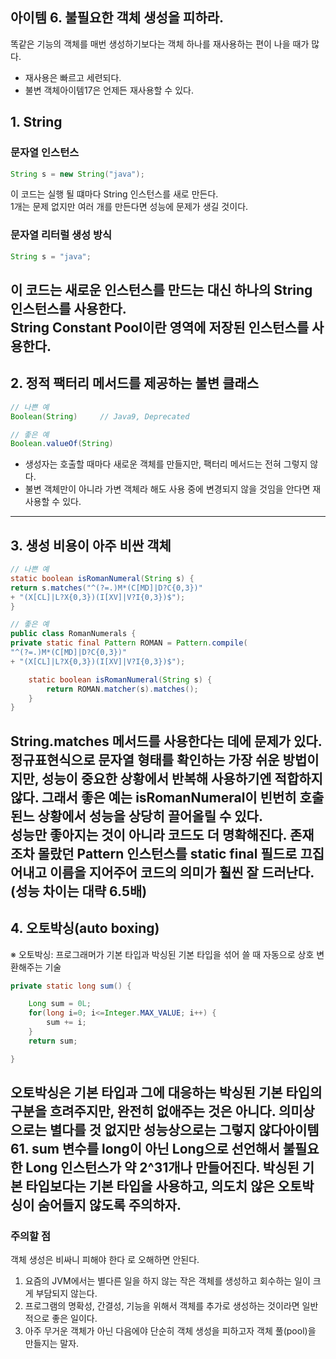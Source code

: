 ## 아이템 6. 불필요한 객체 생성을 피하라.

똑같은 기능의 객체를 매번 생성하기보다는 객체 하나를 재사용하는 편이 나을 때가 많다.
- 재사용은 빠르고 세련되다.
- 불변 객체아이템17은 언제든 재사용할 수 있다.

## 1. String
### 문자열 인스턴스
```java
String s = new String("java");
```
이 코드는 실행 될 떄마다 String 인스턴스를 새로 만든다.  
1개는 문제 없지만 여러 개를 만든다면 성능에 문제가 생길 것이다.

### 문자열 리터럴 생성 방식
```java
String s = "java";
```
이 코드는 새로운 인스턴스를 만드는 대신 하나의 String 인스턴스를 사용한다.  
String Constant Pool이란 영역에 저장된 인스턴스를 사용한다.
---
## 2. 정적 팩터리 메서드를 제공하는 불변 클래스
```java
// 나쁜 예
Boolean(String)		// Java9, Deprecated

// 좋은 예
Boolean.valueOf(String)
```
- 생성자는 호출할 때마다 새로운 객체를 만들지만, 팩터리 메서드는 전혀 그렇지 않다.
- 불변 객체만이 아니라 가변 객체라 해도 사용 중에 변경되지 않을 것임을 안다면 재사용할 수 있다.
---

## 3. 생성 비용이 아주 비싼 객체
```java
// 나쁜 예
static boolean isRomanNumeral(String s) {
return s.matches("^(?=.)M*(C[MD]|D?C{0,3})"
+ "(X[CL]|L?X{0,3})(I[XV]|V?I{0,3})$");
}

// 좋은 예
public class RomanNumerals {
private static final Pattern ROMAN = Pattern.compile(
"^(?=.)M*(C[MD]|D?C{0,3})"
+ "(X[CL]|L?X{0,3})(I[XV]|V?I{0,3})$");

    static boolean isRomanNumeral(String s) {
        return ROMAN.matcher(s).matches();
    }
}
```
String.matches 메서드를 사용한다는 데에 문제가 있다. 정규표현식으로 문자열 형태를 확인하는 가장 쉬운 방법이지만,
성능이 중요한 상황에서 반복해 사용하기엔 적합하지 않다. 그래서 좋은 예는 isRomanNumeral이 빈번히 호출된느 상황에서
성능을 상당히 끌어올릴 수 있다.  
성능만 좋아지는 것이 아니라 코드도 더 명확해진다. 존재조차 몰랐던 Pattern 인스턴스를 static final 필드로 끄집어내고 이름을 지어주어 코드의 의미가 훨씬 잘 드러난다. (성능 차이는 대략 6.5배)
---
## 4. 오토박싱(auto boxing)

※ 오토박싱: 프로그래머가 기본 타입과 박싱된 기본 타입을 섞어 쓸 때 자동으로 상호 변환해주는 기술
```java
private static long sum() {

    Long sum = 0L;
    for(long i=0; i<=Integer.MAX_VALUE; i++) {
        sum += i;
    }
    return sum;

}
```
오토박싱은 기본 타입과 그에 대응하는 박싱된 기본 타입의 구분을 흐려주지만, 완전히 없애주는 것은 아니다. 의미상으로는 별다를 것 없지만 성능상으로는 그렇지 않다아이템61.
sum 변수를 long이 아닌 Long으로 선언해서 불필요한 Long 인스턴스가 약 2^31개나 만들어진다.
박싱된 기본 타입보다는 기본 타입을 사용하고, 의도치 않은 오토박싱이 숨어들지 않도록 주의하자.
---
### 주의할 점
객체 생성은 비싸니 피해야 한다 로 오해하면 안된다.
1. 요즘의 JVM에서는 별다른 일을 하지 않는 작은 객체를 생성하고 회수하는 일이 크게 부담되지 않는다.
2. 프로그램의 명확성, 간결성, 기능을  위해서 객체를 추가로 생성하는 것이라면 일반적으로 좋은 일이다.
3. 아주 무거운 객체가 아닌 다음에야 단순히 객체 생성을 피하고자 객체 풀(pool)을 만들지는 말자.